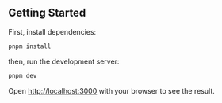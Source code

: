 ## Getting Started

First, install dependencies: 
```bash
pnpm install
```

then, run the development server:

```bash
pnpm dev
```

Open [http://localhost:3000](http://localhost:3000) with your browser to see the result.


